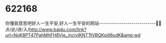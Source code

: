 # 622168
你懂我意思吧好人一生平安,好人一生平安的网站----------------------------🎐🎐点/此/进/入/http://www.baidu.com/link?url=NoK8PT47PahMhFH8Vie_jnciyIKNTTtVBQKpill6udK&amp;wd
